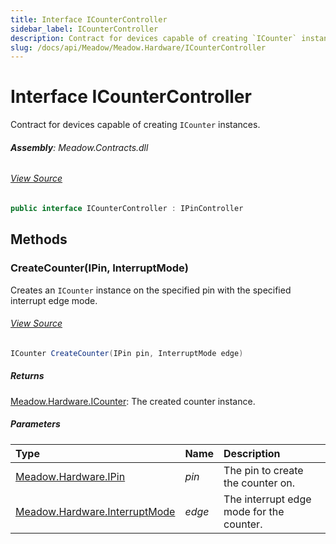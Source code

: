 ```yaml
---
title: Interface ICounterController
sidebar_label: ICounterController
description: Contract for devices capable of creating `ICounter` instances.
slug: /docs/api/Meadow/Meadow.Hardware/ICounterController
---
```

# Interface ICounterController
Contract for devices capable of creating `ICounter` instances.

###### **Assembly**: Meadow.Contracts.dll
###### [View Source](https://github.com/WildernessLabs/Meadow.Contracts.git/blob/develop/Source/Meadow.Contracts/Hardware/Contracts/IOControllers/ICounterController.cs#L6)
```csharp title="Declaration"
public interface ICounterController : IPinController
```
## Methods
### CreateCounter(IPin, InterruptMode)
Creates an `ICounter` instance on the specified pin with the specified interrupt edge mode.
###### [View Source](https://github.com/WildernessLabs/Meadow.Contracts.git/blob/develop/Source/Meadow.Contracts/Hardware/Contracts/IOControllers/ICounterController.cs#L14)
```csharp title="Declaration"
ICounter CreateCounter(IPin pin, InterruptMode edge)
```

##### Returns

[Meadow.Hardware.ICounter](../Meadow.Hardware/ICounter): The created counter instance.
##### Parameters

| Type | Name | Description |
|:--- |:--- |:--- |
| [Meadow.Hardware.IPin](../Meadow.Hardware/IPin) | *pin* | The pin to create the counter on. |
| [Meadow.Hardware.InterruptMode](../Meadow.Hardware/InterruptMode) | *edge* | The interrupt edge mode for the counter. |

